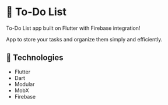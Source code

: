 
#  📝 To-Do List

To-Do List app built on Flutter with Firebase integration!

App to store your tasks and organize them simply and efficiently.

## 🚀 Technologies

- Flutter
- Dart
- Modular
- MobX
- Firebase

